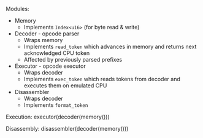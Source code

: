 Modules:

* Memory
  - Implements `Index<u16>` (for byte read & write)
* Decoder - opcode parser
  - Wraps memory
  - Implements `read_token` which advances in memory and returns next acknowledged CPU token
  - Affected by previously parsed prefixes
* Executor - opcode executor
  - Wraps decoder
  - Implements `exec_token` which reads tokens from decoder and executes them on emulated CPU
* Disassembler
  - Wraps decoder
  - Implements `format_token`

Execution: executor(decoder(memory()))

Disassembly: disassembler(decoder(memory()))

